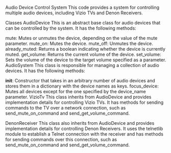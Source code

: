 Audio Device Control System
This code provides a system for controlling multiple audio devices, including Vizio TVs and Denon Receivers.

Classes
AudioDevice
This is an abstract base class for audio devices that can be controlled by the system. It has the following methods:

mute: Mutes or unmutes the device, depending on the value of the mute parameter.
mute_on: Mutes the device.
mute_off: Unmutes the device.
already_muted: Returns a boolean indicating whether the device is currently muted.
get_volume: Returns the current volume of the device.
set_volume: Sets the volume of the device to the target volume specified as a parameter.
AudioSystem
This class is responsible for managing a collection of audio devices. It has the following methods:

__init__: Constructor that takes in an arbitrary number of audio devices and stores them in a dictionary with the device names as keys.
focus_device: Mutes all devices except for the one specified by the device_name parameter.
VizioTv
This class inherits from AudioDevice and provides implementation details for controlling Vizio TVs. It has methods for sending commands to the TV over a network connection, such as send_mute_on_command and send_get_volume_command.

DenonReceiver
This class also inherits from AudioDevice and provides implementation details for controlling Denon Receivers. It uses the telnetlib module to establish a Telnet connection with the receiver and has methods for sending commands over this connection, such as send_mute_on_command and send_get_volume_command.